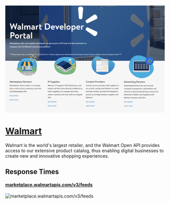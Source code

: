 [![Visit Walmart](imagePreview.png)](https://developer.walmart.com)

# [Walmart](https://developer.walmart.com)

Walmart is the world's largest retailer, and the Walmart Open API provides access to our extensive product catalog, thus enabling digital businesses to create new and innovative shopping experiences.

## Response Times

#### [marketplace.walmartapis.com/v3/feeds](https://marketplace.walmartapis.com/v3/feeds)

![marketplace.walmartapis.com/v3/feeds](response-time-charts/marketplace.walmartapis.com%2Fv3%2Ffeeds.png)
